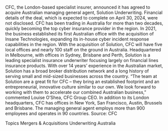 CFC, the London-based specialist insurer, announced it has agreed to acquire Australian managing general agent, Solution Underwriting.
Financial details of the deal, which is expected to complete on April 30, 2024, were not disclosed.
CFC has been trading in Australia for more than two decades, quickly becoming the top cyber insurance provider in the region. In 2021, the business established its first Australian office with the acquisition of Insane Technologies, expanding its in-house cyber incident response capabilities in the region. With the acquisition of Solution, CFC will have five local offices and nearly 100 staff on the ground in Australia.
Headquartered in Melbourne, with offices in Sydney, Brisbane and Perth, Solution is a leading specialist insurance underwriter focusing largely on financial lines insurance products. With over 14 years’ experience in the Australian market, Solution has a broad broker distribution network and a long history of serving small and mid-sized businesses across the country.
“The team at Solution are a great fit for CFC – they bring an established footprint and an entrepreneurial, innovative culture similar to our own. We look forward to working with them to accelerate our combined Australian business,” commented Louise O’Shea, CFC Group CEO.
In addition to its London headquarters, CFC has offices in New York, San Francisco, Austin, Brussels and Brisbane. The managing general agent employs more than 900 employees and operates in 90 countries.
Source: CFC

Topics
Mergers & Acquisitions
Underwriting
Australia
